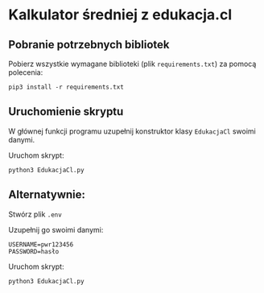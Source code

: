 # Kalkulator średniej z edukacja.cl

## Pobranie potrzebnych bibliotek

Pobierz wszystkie wymagane biblioteki (plik `requirements.txt`) za pomocą polecenia:
```
pip3 install -r requirements.txt
```

## Uruchomienie skryptu

W głównej funkcji programu uzupełnij konstruktor klasy `EdukacjaCl` swoimi danymi.

Uruchom skrypt:
```
python3 EdukacjaCl.py
```


## Alternatywnie:

Stwórz plik `.env`

Uzupełnij go swoimi danymi:
```
USERNAME=pwr123456
PASSWORD=hasło
```

Uruchom skrypt:
```
python3 EdukacjaCl.py
```
